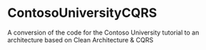 # ContosoUniversityCQRS
A conversion of the code for the Contoso University tutorial to an architecture based on Clean Architecture &amp; CQRS
